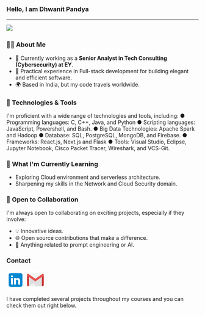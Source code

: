 ### **Hello, I am Dhwanit Pandya**
___
<img src="https://komarev.com/ghpvc/?username=Dhwanit2501&label=PROFILE+VIEWS&color=00b4d8&style=flat">

### 👨‍💻 About Me

- 💼 Currently working as a **Senior Analyst in Tech Consulting (Cybersecurity) at EY**.
- 🌟 Practical experience in Full-stack development for building elegant and efficient software.
- 🌍 Based in India, but my code travels worldwide.

### 🔧 Technologies & Tools

I'm proficient with a wide range of technologies and tools, including:
●	Programming languages: C, C++, Java, and Python
●	Scripting languages: JavaScript, Powershell, and Bash.
●	Big Data Technologies: Apache Spark and Hadoop
●	Database: SQL, PostgreSQL, MongoDB, and Firebase.
●	Frameworks: React.js, Next.js and Flask
●	Tools: Visual Studio, Eclipse, Jupyter Notebook, Cisco Packet Tracer, Wireshark, and VCS-Git.

### 🌱 What I'm Currently Learning

- Exploring Cloud environment and serverless architecture.
- Sharpening my skills in the Network and Cloud Security domain.

### 💼 Open to Collaboration

I'm always open to collaborating on exciting projects, especially if they involve:

- 💡 Innovative ideas.
- 🌐 Open source contributions that make a difference.
- 🚀 Anything related to prompt engineering or AI.

### **Contact** 
<a href="https://www.linkedin.com/in/dhwanitpandya"><img src="Logo/icons8-linkedin-48.png"></a>
<a href="mailto:pandyadhwanit25@gmail.com?hl=en"><img src="Logo/icons8-gmail-48.png"></a> 


I have completed several projects throughout my courses and you can check them out right below.

